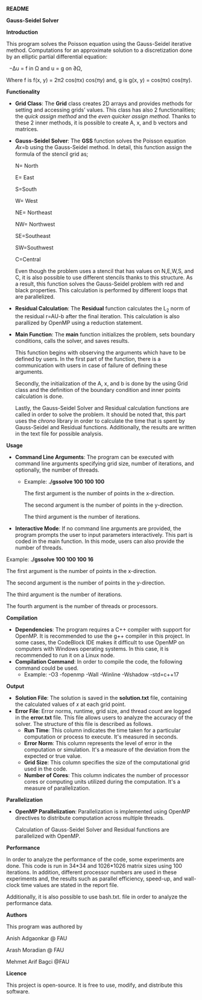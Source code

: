 ﻿**README**

**Gauss-Seidel Solver** 

**Introduction**

This program solves the Poisson equation using the Gauss-Seidel iterative method. Computations for an approximate solution to a discretization done by an elliptic partial differential equation: 

` `−Δu = f in Ω and u = g on ∂Ω, 

Where f is f(x, y) = 2π2 cos(πx) cos(πy) and, g is g(x, y) = cos(πx) cos(πy).

**Functionality**

- **Grid Class**: The **Grid** class creates 2D arrays and provides methods for setting and accessing grids’ values. This class has also 2 functionalities; the *quick assign method* and the *even quicker assign method*. Thanks to these 2 inner methods, it is possible to create A, x, and b vectors and matrices.
- **Gauss-Seidel Solver**: The **GSS** function solves the Poisson equation 𝐴𝑥=b using the Gauss-Seidel method. In detail, this function assign the formula of the stencil grid as;

  N= North

  E= East

  S=South

  W= West

  NE= Northeast

  NW= Northwest

  SE=Southeast

  SW=Southwest

  C=Central

  Even though the problem uses a stencil that has values on N,E,W,S, and C, it is also possible to use different stencils thanks to this structure. As a result, this function solves the Gauss-Seidel problem with red and black properties. This calculation is performed by different loops that are parallelized.

- **Residual Calculation**: The **Residual** function calculates the  L<sub>2</sub>  norm of the residual r=AU-b after the final iteration.  This calculation is also parallized by OpenMP using a reduction statement.
- **Main Function**: The **main** function initializes the problem, sets boundary conditions, calls the solver, and saves results.

  This function begins with observing the arguments which have to be defined by users. In the first part of the function, there is a communication with users in case of failure of defining these arguments. 

  Secondly, the initialization of the A, x, and b is done by the using Grid class and the definition of the boundary condition and inner points calculation is done. 

  Lastly, the Gauss-Seidel Solver and Residual calculation functions are called in order to solve the problem. It should be noted that, this part uses the *chrono* library in order to calculate the time that is spent by Gauss-Seidel and Residual functions.  Additionally, the results are written in the text file for possible analysis. 

**Usage**

- **Command Line Arguments**: The program can be executed with command line arguments specifying grid size, number of iterations, and optionally, the number of threads.
  - Example: **./gssolve 100 100 100**

    The first argument is the number of points in the x-direction.

    The second argument is the number of points in the y-direction.

    The third argument is the number of iterations.

- **Interactive Mode**: If no command line arguments are provided, the program prompts the user to input parameters interactively. This part is coded in the main function. In this mode, users can also provide the number of threads.

Example: **./gssolve 100 100 100 16** 

The first argument is the number of points in the x-direction.

The second argument is the number of points in the y-direction.

The third argument is the number of iterations.

The fourth argument is the number of threads or processors.

**Compilation**

- **Dependencies**: The program requires a C++ compiler with support for OpenMP. It is recommended to use the g++ compiler in this project. In some cases, the CodeBlock IDE makes it difficult to use OpenMP on computers with Windows operating systems. In this case, it is recommended to run it on a Linux node.
- **Compilation Command**: In order to compile the code, the following command could be used.
  - Example: -O3 -fopenmp -Wall -Winline -Wshadow -std=c++17

**Output**

- **Solution File**: The solution is saved in the **solution.txt** file, containing the calculated values of 𝑥 at each grid point.
- **Error File**: Error norms, runtime, grid size, and thread count are logged in the **error.txt** file. This file allows users to analyze the accuracy of the solver. The structure of this file is described as follows.
  - **Run Time**: This column indicates the time taken for a particular computation or process to execute. It's measured in seconds.
  - **Error Norm**: This column represents the level of error in the computation or simulation. It's a measure of the deviation from the expected or true value.
  - **Grid Size**: This column specifies the size of the computational grid used in the code. 
  - **Number of Cores**: This column indicates the number of processor cores or computing units utilized during the computation. It's a measure of parallelization.

**Parallelization**

- **OpenMP Parallelization**: Parallelization is implemented using OpenMP directives to distribute computation across multiple threads. 

  Calculation of Gauss-Seidel Solver and Residual functions are parallelized with OpenMP.

**Performance**

In order to analyze the performance of the code, some experiments are done. This code is run in 34\*34 and 1026\*1026 matrix sizes using 100 iterations. In addition, different processor numbers are used in these experiments and, the results such as parallel efficiency, speed-up, and wall-clock time values are stated in the report file.

Additionally, it is also possible to use bash.txt. file in order to analyze the performance data. 


**Authors**

This program was authored by 

Anish Adgaonkar @ FAU

Arash Moradian @ FAU

Mehmet Arif Bagci @FAU  

**Licence** 

This project is open-source. It is free to use, modify, and distribute this software.

